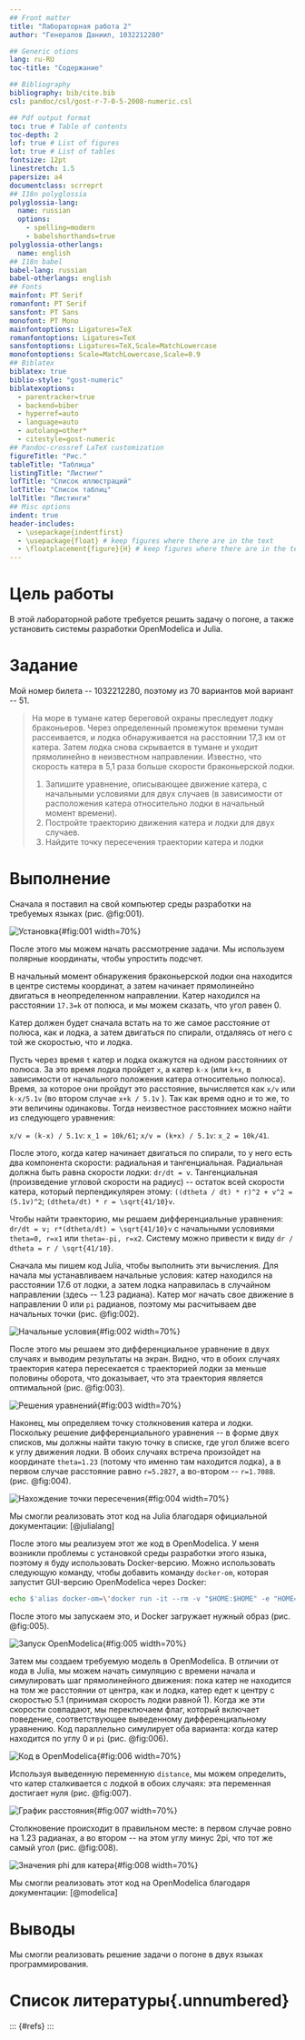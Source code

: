 ```yaml
---
## Front matter
title: "Лабораторная работа 2"
author: "Генералов Даниил, 1032212280"

## Generic otions
lang: ru-RU
toc-title: "Содержание"

## Bibliography
bibliography: bib/cite.bib
csl: pandoc/csl/gost-r-7-0-5-2008-numeric.csl

## Pdf output format
toc: true # Table of contents
toc-depth: 2
lof: true # List of figures
lot: true # List of tables
fontsize: 12pt
linestretch: 1.5
papersize: a4
documentclass: scrreprt
## I18n polyglossia
polyglossia-lang:
  name: russian
  options:
	- spelling=modern
	- babelshorthands=true
polyglossia-otherlangs:
  name: english
## I18n babel
babel-lang: russian
babel-otherlangs: english
## Fonts
mainfont: PT Serif
romanfont: PT Serif
sansfont: PT Sans
monofont: PT Mono
mainfontoptions: Ligatures=TeX
romanfontoptions: Ligatures=TeX
sansfontoptions: Ligatures=TeX,Scale=MatchLowercase
monofontoptions: Scale=MatchLowercase,Scale=0.9
## Biblatex
biblatex: true
biblio-style: "gost-numeric"
biblatexoptions:
  - parentracker=true
  - backend=biber
  - hyperref=auto
  - language=auto
  - autolang=other*
  - citestyle=gost-numeric
## Pandoc-crossref LaTeX customization
figureTitle: "Рис."
tableTitle: "Таблица"
listingTitle: "Листинг"
lofTitle: "Список иллюстраций"
lotTitle: "Список таблиц"
lolTitle: "Листинги"
## Misc options
indent: true
header-includes:
  - \usepackage{indentfirst}
  - \usepackage{float} # keep figures where there are in the text
  - \floatplacement{figure}{H} # keep figures where there are in the text
---
```


# Цель работы

В этой лабораторной работе требуется решить задачу о погоне,
а также установить системы разработки OpenModelica и Julia.

# Задание

Мой номер билета -- 1032212280,
поэтому из 70 вариантов
мой вариант -- 51.

> На море в тумане катер береговой охраны преследует лодку браконьеров.
> Через определенный промежуток времени туман рассеивается, и лодка
> обнаруживается на расстоянии 17,3 км от катера. Затем лодка снова скрывается в
> тумане и уходит прямолинейно в неизвестном направлении. Известно, что скорость
> катера в 5,1 раза больше скорости браконьерской лодки.
> 1. Запишите уравнение, описывающее движение катера, с начальными
> условиями для двух случаев (в зависимости от расположения катера
> относительно лодки в начальный момент времени).
> 2. Постройте траекторию движения катера и лодки для двух случаев.
> 3. Найдите точку пересечения траектории катера и лодки


# Выполнение

Сначала я поставил на свой компьютер среды разработки на требуемых языках (рис. @fig:001).

![Установка](image/1.png){#fig:001 width=70%}

После этого мы можем начать рассмотрение задачи.
Мы используем полярные координаты, чтобы упростить подсчет.

В начальный момент обнаружения браконьерской лодки она находится в центре системы координат,
а затем начинает прямолинейно двигаться в неопределенном направлении.
Катер находился на расстоянии `17.3=k` от полюса, и мы можем сказать, что угол равен 0.

Катер должен будет сначала встать на то же самое расстояние от полюса, как и лодка,
а затем двигаться по спирали, отдаляясь от него с той же скоростью, что и лодка.


Пусть через время `t` катер и лодка окажутся на одном расстоянииx от полюса. За
это время лодка пройдет `x`, а катер `k-x` (или `k+x`, в зависимости от
начального положения катера относительно полюса).
Время, за которое они
пройдут это расстояние, вычисляется как `x/v` или `k-x/5.1v` (во втором
случае `x+k / 5.1v` ). Так как время одно и то же, то эти величины одинаковы.
Тогда неизвестное расстояниеx можно найти из следующего уравнения:

`x/v = (k-x) / 5.1v`: `x_1 = 10k/61`;
`x/v = (k+x) / 5.1v`: `x_2 = 10k/41`.


После этого, когда катер начинает двигаться по спирали, то у него есть два компонента скорости: радиальная и тангенциальная.
Радиальная должна быть равна скорости лодки: `dr/dt = v`.
Тангенциальная (произведение угловой скорости на радиус) -- остаток всей скорости катера, который перпендикулярен этому:
`((dtheta / dt) * r)^2 + v^2 = (5.1v)^2`; `(dtheta/dt) * r = \sqrt{41/10}v`.

Чтобы найти траекторию, мы решаем дифференциальные уравнения: `dr/dt = v; r*(dtheta/dt) = \sqrt{41/10}v`
с начальными условиями `theta=0, r=x1` или `theta=-pi, r=x2`.
Систему можно привести к виду `dr / dtheta = r / \sqrt{41/10}`.

Сначала мы пишем код Julia, чтобы выполнить эти вычисления.
Для начала мы устанавливаем начальные условия: катер находился на расстоянии
17.6 от лодки, а затем лодка направилась в случайном направлении (здесь -- 1.23 радиана).
Катер мог начать свое движение в направлении 0 или `pi` радианов,
поэтому мы расчитываем две начальных точки
(рис. @fig:002).

![Начальные условия](image/2.png){#fig:002 width=70%}

После этого мы решаем это дифференциальное уравнение в двух случаях и выводим результаты на экран.
Видно, что в обоих случаях траектория катера пересекается с траекторией лодки за меньше половины оборота, что доказывает, что эта траектория является оптимальной
(рис. @fig:003).

![Решения уравнений](image/3.png){#fig:003 width=70%}

Наконец, мы определяем точку столкновения катера и лодки.
Поскольку решение дифференциального уравнения -- в форме двух списков,
мы должны найти такую точку в списке, где угол ближе всего к углу движения лодки.
В обоих случаях встреча произойдет на координате `theta=1.23` (потому что именно там находится лодка),
а в первом случае расстояние равно `r=5.2827`, а во-втором -- `r=1.7088`.
(рис. @fig:004).

![Нахождение точки пересечения](image/4.png){#fig:004 width=70%}

Мы смогли реализовать этот код на Julia благодаря официальной документации: [@julialang]

После этого мы реализуем этот же код в OpenModelica.
У меня возникли проблемы с установкой среды разработки этого языка, поэтому я буду использовать Docker-версию.
Можно использовать следующую команду, чтобы добавить команду `docker-om`, которая запустит GUI-версию OpenModelica через Docker:

```bash
echo $'alias docker-om=\'docker run -it --rm -v "$HOME:$HOME" -e "HOME=$HOME" -w "$PWD" -e "DISPLAY=$DISPLAY" --user $UID openmodelica/openmodelica:v1.22.1-gui\'' >> "$HOME/.profile"
```

После этого мы запускаем это, и Docker загружает нужный образ
(рис. @fig:005).

![Запуск OpenModelica](image/5.png){#fig:005 width=70%}


Затем мы создаем требуемую модель в OpenModelica.
В отличии от кода в Julia, мы можем начать симуляцию
с времени начала и симулировать шаг прямолинейного движения:
пока катер не находится на том же расстоянии от центра, как и лодка,
катер едет к центру с скоростью 5.1 (принимая скорость лодки равной 1).
Когда же эти скорости совпадают, мы переключаем флаг, который включает поведение,
соответствующее выведенному дифференциальному уравнению.
Код параллельно симулирует оба варианта: когда катер находится по углу 0 и `pi`
(рис. @fig:006).

![Код в OpenModelica](image/6.png){#fig:006 width=70%}

Используя выведенную переменную `distance`, мы можем определить, что катер сталкивается с лодкой в обоих случаях:
эта переменная достигает нуля
(рис. @fig:007).

![График расстояния](image/7.png){#fig:007 width=70%}

Столкновение происходит в правильном месте:
в первом случае ровно на 1.23 радианах,
а во втором -- на этом углу минус 2pi,
что тот же самый угол
(рис. @fig:008).

![Значения phi для катера](image/8.png){#fig:008 width=70%}

Мы смогли реализовать этот код на OpenModelica благодаря документации: [@modelica]


# Выводы

Мы смогли реализовать решение задачи о погоне в двух языках программирования.

# Список литературы{.unnumbered}

::: {#refs}
:::
